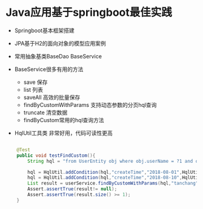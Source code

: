 # Java应用基于springboot最佳实践

- Springboot基本框架搭建
- JPA基于H2的面向对象的模型应用案例
- 常用抽象基类BaseDao BaseService

- BaseService很多有用的方法
  * save 保存
  * list 列表
  * saveAll 高效的批量保存
  * findByCustomWithParams 支持动态参数的分页hql查询
  * truncate 清空数据
  * findByCustom常用的hql查询方法
  
- HqlUtil工具类 非常好用，代码可读性更高
```java

	@Test
	public void testFindCustom(){
		String hql = "from UserEntity obj where obj.userName = ?1 and obj.name= ?2";

		hql = HqlUtil.addCondition(hql,"createTime","2018-08-01",HqlUtil.LOGIC_AND,HqlUtil.TYPE_DATE,HqlUtil.COMPARECHAR_GREAT_EQ);
		hql = HqlUtil.addCondition(hql,"createTime","2018-08-10",HqlUtil.LOGIC_AND,HqlUtil.TYPE_DATE,HqlUtil.COMPARECHAR_LESS);
		List result = userService.findByCustomWithParams(hql,"tanchang","谭畅");
		Assert.assertTrue(result!= null);
		Assert.assertTrue(result.size() >= 1);
	}
```

  
